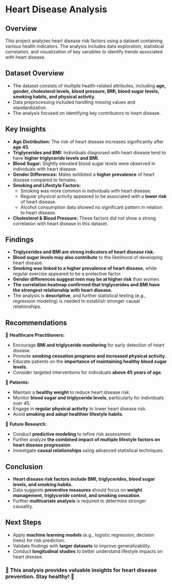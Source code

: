 # Heart Disease Analysis

## Overview

This project analyzes heart disease risk factors using a dataset containing various health indicators. The analysis includes data exploration, statistical correlation, and visualization of key variables to identify trends associated with heart disease.

## Dataset Overview

- The dataset consists of multiple health-related attributes, including **age, gender, cholesterol levels, blood pressure, BMI, blood sugar levels, smoking habits, and physical activity**.
- Data preprocessing included handling missing values and standardization.
- The analysis focused on identifying key contributors to heart disease.

## Key Insights

- **Age Distribution:** The risk of heart disease increases significantly after **age 45**.
- **Triglycerides and BMI:** Individuals diagnosed with heart disease tend to have **higher triglyceride levels and BMI**.
- **Blood Sugar:** Slightly elevated blood sugar levels were observed in individuals with heart disease.
- **Gender Differences:** Males exhibited a **higher prevalence** of heart disease compared to females.
- **Smoking and Lifestyle Factors:** 
  - Smoking was more common in individuals with heart disease.
  - Regular physical activity appeared to be associated with a **lower risk** of heart disease.
  - Alcohol consumption data showed no significant pattern in relation to heart disease.
- **Cholesterol & Blood Pressure:** These factors did not show a strong correlation with heart disease in this dataset.

## Findings

- **Triglycerides and BMI are strong indicators of heart disease risk.**
- **Blood sugar levels may also contribute** to the likelihood of developing heart disease.
- **Smoking was linked to a higher prevalence of heart disease**, while regular exercise appeared to be a protective factor.
- **Gender differences suggest men may be at higher risk** than women.
- **The correlation heatmap confirmed that triglycerides and BMI have the strongest relationship with heart disease.**
- The analysis is **descriptive**, and further statistical testing (e.g., regression modeling) is needed to establish stronger causal relationships.

## Recommendations

📌 **Healthcare Practitioners:**

- Encourage **BMI and triglyceride monitoring** for early detection of heart disease.
- Promote **smoking cessation programs and increased physical activity**.
- Educate patients on the **importance of maintaining healthy blood sugar levels**.
- Consider targeted interventions for individuals **above 45 years of age**.

📌 **Patients:**

- Maintain a **healthy weight** to reduce heart disease risk.
- Monitor **blood sugar and triglyceride levels**, particularly for individuals over 45.
- Engage in **regular physical activity** to lower heart disease risk.
- Avoid **smoking and adopt healthier lifestyle habits**.

📌 **Future Research:**

- Conduct **predictive modeling** to refine risk assessment.
- Further analyze **the combined impact of multiple lifestyle factors on heart disease progression**.
- Investigate **causal relationships** using advanced statistical techniques.

## Conclusion

- **Heart disease risk factors include BMI, triglycerides, blood sugar levels, and smoking habits.**
- Data suggests **preventive measures** should focus on **weight management, triglyceride control, and smoking cessation**.
- Further **multivariate analysis** is required to determine stronger causality.

## Next Steps

- Apply **machine learning models** (e.g., logistic regression, decision trees) for risk prediction.
- Validate findings with **larger datasets** to improve generalizability.
- Conduct **longitudinal studies** to better understand lifestyle impacts on heart disease.

### 🚀 This analysis provides valuable insights for heart disease prevention. Stay healthy! 💙

